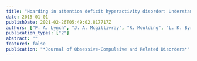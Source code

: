 ```yaml
---
title: "Hoarding in attention deficit hyperactivity disorder: Understanding the comorbidity"
date: 2015-01-01
publishDate: 2021-02-26T05:49:02.817717Z
authors: ["F. A. Lynch", "J. A. Mcgillivray", "R. Moulding", "L. K. Byrne"]
publication_types: ["2"]
abstract: ""
featured: false
publication: "*Journal of Obsessive-Compulsive and Related Disorders*"
---
```



